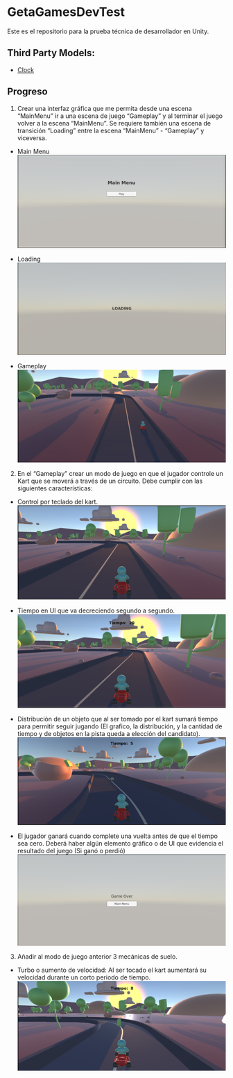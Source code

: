 # GetaGamesDevTest
Este es el repositorio para la prueba técnica de desarrollador en Unity.

## Third Party Models:
* [Clock](https://assetstore.unity.com/packages/3d/props/interior/clock-4250)

## Progreso
 1.  Crear una interfaz gráfica que me permita desde una escena “MainMenu” ir
     a una escena de juego “Gameplay” y al terminar el juego volver a la
     escena “MainMenu”. Se
     requiere
     también
     una
     escena
     de
     transición “Loading” entre la escena “MainMenu” - “Gameplay” y viceversa.
     
* Main Menu
![Main Menu image](Images/MainMenu.png)
  
* Loading
![Loading image](Images/Loading.png)

* Gameplay 
![Gameplay Image](Images/Gameplay.png)
  
2. En el “Gameplay” crear un modo de juego en que el jugador controle un Kart
   que se moverá a través de un circuito. Debe cumplir con las
   siguientes características:
   
* Control por teclado del kart.
![Fixed Camera in Kart Move](Images/FixedCamera.png)
  
* Tiempo en UI que va decreciendo segundo a segundo.
![Remaining Time in UI](Images/TimeRemaining.png)
  
* Distribución de un objeto que al ser tomado por el kart sumará tiempo para
  permitir seguir jugando (El grafico, la distribución, y la cantidad de tiempo y
  de objetos en la pista queda a elección del candidato).
 ![Time Boosts](Images/TimeBoost.png)
  
* El jugador ganará cuando complete una vuelta antes de que el tiempo sea
  cero. Deberá haber algún elemento gráfico o de UI que evidencia el resultado
  del juego (Si ganó o perdió)
![End Game](Images/EndGame.png)  
  
3. Añadir al modo de juego anterior 3 mecánicas de suelo.

* Turbo o aumento de velocidad: Al ser tocado el kart aumentará su velocidad
  durante un corto periodo de tiempo.
![Speed Boost](Images/SpeedBoost.png)

